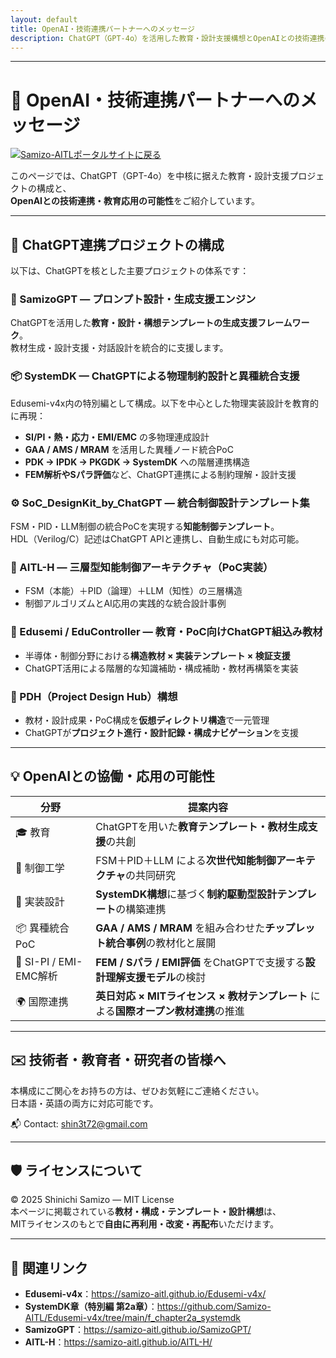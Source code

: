 ```yaml
---
layout: default 
title: OpenAI・技術連携パートナーへのメッセージ 
description: ChatGPT（GPT-4o）を活用した教育・設計支援構想とOpenAIとの技術連携の可能性
---
```


---

# 🤝 OpenAI・技術連携パートナーへのメッセージ
[![Samizo-AITLポータルサイトに戻る](https://img.shields.io/badge/Samizo--AITL%20ポータルサイトに戻る-brightgreen)](https://samizo-aitl.github.io/) 

このページでは、ChatGPT（GPT-4o）を中核に据えた教育・設計支援プロジェクトの構成と、  
**OpenAIとの技術連携・教育応用の可能性**をご紹介しています。

---

## 🔧 ChatGPT連携プロジェクトの構成

以下は、ChatGPTを核とした主要プロジェクトの体系です：

### 🧠 SamizoGPT — プロンプト設計・生成支援エンジン 
ChatGPTを活用した**教育・設計・構想テンプレートの生成支援フレームワーク**。  
教材生成・設計支援・対話設計を統合的に支援します。

### 📦 SystemDK — ChatGPTによる物理制約設計と異種統合支援  
Edusemi-v4x内の特別編として構成。以下を中心とした物理実装設計を教育的に再現：  
- **SI/PI・熱・応力・EMI/EMC** の多物理連成設計  
- **GAA / AMS / MRAM** を活用した異種ノード統合PoC  
- **PDK → IPDK → PKGDK → SystemDK** への階層連携構造  
- **FEM解析やSパラ評価**など、ChatGPT連携による制約理解・設計支援

### ⚙️ SoC_DesignKit_by_ChatGPT — 統合制御設計テンプレート集 
FSM・PID・LLM制御の統合PoCを実現する**知能制御テンプレート**。  
HDL（Verilog/C）記述はChatGPT APIと連携し、自動生成にも対応可能。

### 🤖 AITL-H — 三層型知能制御アーキテクチャ（PoC実装）
- FSM（本能）＋PID（論理）＋LLM（知性）の三層構造  
- 制御アルゴリズムとAI応用の実践的な統合設計事例

### 📘 Edusemi / EduController — 教育・PoC向けChatGPT組込み教材  
- 半導体・制御分野における**構造教材 × 実装テンプレート × 検証支援**  
- ChatGPT活用による階層的な知識補助・構成補助・教材再構築を実装

### 🧩 PDH（Project Design Hub）構想  
- 教材・設計成果・PoC構成を**仮想ディレクトリ構造**で一元管理  
- ChatGPTが**プロジェクト進行・設計記録・構成ナビゲーション**を支援

---

## 💡 OpenAIとの協働・応用の可能性

| **分野** | **提案内容** |
|----------|--------------|
| 🎓 教育 | ChatGPTを用いた**教育テンプレート・教材生成支援**の共創 |
| 🤖 制御工学 | FSM＋PID＋LLM による**次世代知能制御アーキテクチャ**の共同研究 |
| 📘 実装設計 | **SystemDK構想**に基づく**制約駆動型設計テンプレート**の構築連携 |
| 📦 異種統合PoC | **GAA / AMS / MRAM** を組み合わせた**チップレット統合事例**の教材化と展開 |
| 🔬 SI-PI / EMI-EMC解析 | **FEM / Sパラ / EMI評価** をChatGPTで支援する**設計理解支援モデル**の検討 |
| 🌍 国際連携 | **英日対応 × MITライセンス × 教材テンプレート** による**国際オープン教材連携**の推進 |

---

## ✉️ 技術者・教育者・研究者の皆様へ

本構成にご関心をお持ちの方は、ぜひお気軽にご連絡ください。  
日本語・英語の両方に対応可能です。

📬 Contact: [shin3t72@gmail.com](mailto:shin3t72@gmail.com)

---

## 🛡️ ライセンスについて

© 2025 Shinichi Samizo — MIT License  
本ページに掲載されている**教材・構成・テンプレート・設計構想**は、  
MITライセンスのもとで**自由に再利用・改変・再配布**いただけます。

---

## 📎 関連リンク

- **Edusemi-v4x**：<https://samizo-aitl.github.io/Edusemi-v4x/>  
- **SystemDK章（特別編 第2a章）**：<https://github.com/Samizo-AITL/Edusemi-v4x/tree/main/f_chapter2a_systemdk>  
- **SamizoGPT**：<https://samizo-aitl.github.io/SamizoGPT/>  
- **AITL-H**：<https://samizo-aitl.github.io/AITL-H/>
